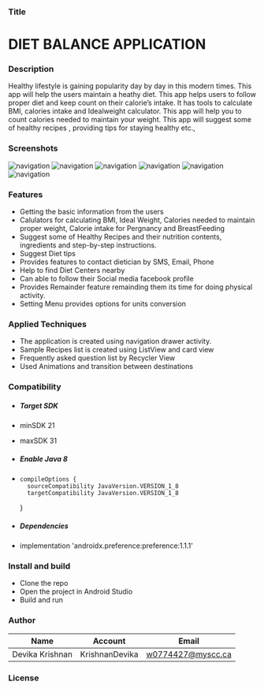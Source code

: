 
### Title

# **DIET BALANCE APPLICATION**

### Description

Healthy lifestyle is gaining popularity day by day in this modern times. This app will help the users maintain a heathy diet. 
This app helps users to follow proper diet and keep count on their calorie’s intake. It has tools to calculate BMI, calories intake and Idealweight calculator.
 This app will help you to count calories needed to maintain your weight. This app will suggest some of healthy recipes , providing tips for staying healthy etc.,

### Screenshots

![navigation](https://github.com/KrishnanDevika/MyDietBalanceApplication/blob/ReadMe/screenshots/screen1.PNG) ![navigation](https://github.com/KrishnanDevika/MyDietBalanceApplication/blob/ReadMe/screenshots/screen2.PNG) ![navigation](https://github.com/KrishnanDevika/MyDietBalanceApplication/blob/ReadMe/screenshots/screen3.PNG)
![navigation](https://github.com/KrishnanDevika/MyDietBalanceApplication/blob/ReadMe/screenshots/screen4.PNG) ![navigation](https://github.com/KrishnanDevika/MyDietBalanceApplication/blob/ReadMe/screenshots/screen5.PNG) ![navigation](https://github.com/KrishnanDevika/MyDietBalanceApplication/blob/ReadMe/screenshots/screen6.PNG)



### Features

* Getting the basic information from the users 
* Calulators for calculating BMI, Ideal Weight, Calories needed to maintain proper weight, Calorie intake for Pergnancy and BreastFeeding
* Suggest some of Healthy Recipes and their nutrition contents, ingredients and step-by-step instructions.
* Suggest Diet tips 
* Provides features to contact dietician by SMS, Email, Phone
* Help to find Diet Centers nearby
* Can able to follow their Social media facebook profile
* Provides Remainder feature remainding them its time for doing physical activity.
* Setting Menu provides options for units conversion

### Applied Techniques

* The application is created using navigation drawer activity.
* Sample Recipes list is created using ListView and card view
* Frequently asked question list by Recycler View
* Used Animations and transition between destinations

### Compatibility

* ##### Target SDK 
* minSDK 21
* maxSDK 31

* ##### Enable Java 8
*     compileOptions {
        sourceCompatibility JavaVersion.VERSION_1_8
        targetCompatibility JavaVersion.VERSION_1_8
    }
* ##### Dependencies
*   implementation 'androidx.preference:preference:1.1.1'


### Install and build

* Clone the repo
* Open the project in Android Studio
* Build and run


### Author

| 		Name      |     Account    |      Email         |
| ---------------- | ------------- | ------------------ |
| Devika Krishnan | KrishnanDevika |  w0774427@myscc.ca |


### License 


